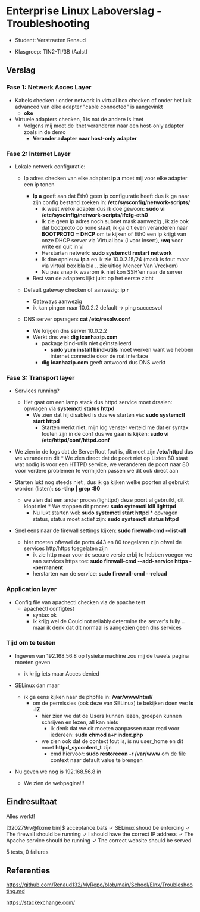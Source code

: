 # Enterprise Linux Laboverslag - Troubleshooting

- Student: Verstraeten Renaud

- Klasgroep:  TIN2-TI/3B (Aalst)

  

## Verslag

### Fase 1: Netwerk Acces Layer

* Kabels checken : onder network in virtual box checken of onder het luik advanced van elke adapter "cable connected" is aangevinkt
    * **oke**
* Virtuele adapters checken, 1 is nat de andere is Itnet
  * Volgens mij moet de itnet veranderen naar een host-only adapter zoals in de demo
    * **Verander adapter naar host-only adapter**

### Fase 2: Internet Layer

* Lokale netwerk configuratie:

  * Ip adres checken van elke adapter: **ip a** moet mij voor elke adapter een ip tonen
    * **Ip a** geeft aan dat Eth0 geen ip configuratie heeft dus ik ga naar zijn config bestand zoeken in: **/etc/sysconfig/network-scripts/**
      * ik weet welke adapter dus ik doe gewoon: **sudo vi /etc/syscinfig/network-scripts/ifcfg-eth0**
      * Ik zie geen ip adres noch subnet mask aanwezig , ik zie ook dat bootproto op none staat, ik ga dit even veranderen naar **BOOTPROTO = DHCP** om te kijken of Eth0 een ip krijgt van onze DHCP server via Virtual box (i voor insert), **:wq** voor write en quit in vi
      * Herstarten netwerk: **sudo systemctl restart network**
      * Ik doe opnieuw **ip a** en ik zie 10.0.2.15/24 (mask is fout maar via virtual box bla bla .. zie uitleg Meneer Van Vreckem)
      * Nu pas snap ik waarom ik niet kon SSH'en naar de server
    * Rest van de adapters lijkt juist op het eerste zicht

  * Default gateway checken of aanwezig: **ip r**
    * Gateways aanwezig
    * ik kan pingen naar 10.0.2.2 default -> ping succesvol

  * DNS server opvragen: **cat /etc/resolv.conf**
    * We krijgen dns server 10.0.2.2
    * Werkt dns wel: **dig icanhazip.com**
      * package bind-utils niet geïnstalleerd
        * **sudo yum install bind-utils** moet werken want we hebben internet connectie door de nat interface
      * **dig icanhazip.com** geeft antwoord dus DNS werkt

### Fase 3: Transport layer

* Services running?
  * Het gaat om een lamp stack dus httpd service moet draaien: opvragen via **systemctl status httpd**
    * We zien dat hij disabled is dus we starten via: **sudo systemctl  start httpd** 
      * Starten werkt niet, mijn log venster verteld me dat er syntax fouten zijn in de conf dus we gaan is kijken: **sudo vi /etc/httpd/conf/httpd.conf**

* We zien in de logs dat de ServerRoot fout is, dit moet zijn **/etc/httpd** dus we veranderen dit
      * We zien direct dat de poort niet op Listen 80 staat wat nodig is voor een HTTPD service, we veranderen de poort naar 80 voor verdere problemen te vermijden passen we dit ook direct aan

* Starten lukt nog steeds niet , dus ik ga kijken welke poorten al gebruikt worden (listen): **ss -tlnp | grep :80** 
      
  * we zien dat een ander proces(lighttpd) deze poort al gebruikt, dit klopt niet
          * We stoppen dit proces: **sudo sytemctl kill lighttpd**
      *  Nu lukt starten wel: **sudo systemctl start httpd**
        * opvragen status, status moet actief zijn: **sudo systemctl status httpd**

* Snel eens naar de firewall settings kijken: **sudo firewall-cmd --list-all**
  * hier moeten oftewel de ports 443 en 80 toegelaten zijn ofwel de services http/https toegelaten zijn
    * ik zie http maar voor de secure versie erbij te hebben voegen we aan services https toe: **sudo firewall-cmd --add-service https --permanent**
    * herstarten van de service: **sudo firewall-cmd --reload**

### Application layer

* Config file van apachectl checken via de apache test
  * apachectl configtest
    * syntax ok
    * ik krijg wel de Could not reliably determine the server's fully .. maar ik denk dat dit normaal is aangezien geen dns services

### Tijd om te testen

* Ingeven van 192.168.56.8 op fysieke machine zou mij de tweets pagina moeten geven
  * ik krijg iets maar Acces denied

* SELinux dan maar
  * ik ga eens kijken naar de phpfile in: **/var/www/html/**
    * om de permissies (ook deze van SELinux) te bekijken doen we: **ls -lZ**
      * hier zien we dat de Users kunnen lezen, groepen kunnen schrijven en lezen, all kan niets
        * ik denk dat we dit moeten aanpassen naar read voor iedereen: **sudo chmod a+r index.php**
      * we zien ook dat de context fout is, is nu user_home en dit moet **httpd_sycontent_t** zijn
        * cmd hiervoor: **sudo restorecon -r /var/www** om de file context naar default value te brengen
        
* Nu geven we nog is 192.168.56.8 in 
  * We zien de webpagina!!!

## Eindresultaat

Alles werkt! 

[320279rv@fixme bin]$ acceptance.bats
 ✓ SELinux shoud be enforcing
 ✓ The firewall should be running
 ✓ I should have the correct IP address
 ✓ The Apache service should be running
 ✓ The correct website should be served

5 tests, 0 failures

## Referenties

<https://github.com/Renaud132/MyRepo/blob/main/School/Elnx/Troubleshooting.md>

<https://stackexchange.com/>